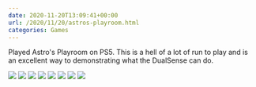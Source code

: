 ```yaml
---
date: 2020-11-20T13:09:41+00:00
url: /2020/11/20/astros-playroom.html
categories: Games
---
```

Played Astro's Playroom on PS5. This is a hell of a lot of run to play and is an excellent way to demonstrating what the DualSense can do.

<div class='photogrid'>
<img src='https://rknightuk.s3.us-east-1.amazonaws.com/almanac/astros-playroom-2.jpg'>
<img src='https://rknightuk.s3.us-east-1.amazonaws.com/almanac/astros-playroom-5.jpg'>
<img src='https://rknightuk.s3.us-east-1.amazonaws.com/almanac/astros-playroom-6.jpg'>
<img src='https://rknightuk.s3.us-east-1.amazonaws.com/almanac/astros-playroom-4.jpg'>
<img src='https://rknightuk.s3.us-east-1.amazonaws.com/almanac/astros-playroom-3.jpg'>
<img src='https://rknightuk.s3.us-east-1.amazonaws.com/almanac/astros-playroom-1.jpg'>
<img src='https://rknightuk.s3.us-east-1.amazonaws.com/almanac/astros-playroom-8.jpg'>
<img src='https://rknightuk.s3.us-east-1.amazonaws.com/almanac/astros-playroom-7.jpg'>
</div>
